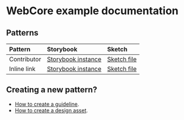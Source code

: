# WebCore example documentation


## Patterns

| Pattern | Storybook | Sketch |
| :------ | :-------- | :----- |
| Contributor | [Storybook instance](https://static.files.bbci.co.uk/core/storybook/index.html?path=/story/gel-components-contributor--basic) | [Sketch file]() |
| Inline link | [Storybook instance]() | [Sketch file]() |

## Creating a new pattern?
- [How to create a guideline](how-to-create-a-guideline.md).
- [How to create a design asset]().